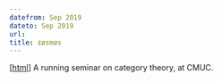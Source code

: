 ```yaml
---
datefrom: Sep 2019
dateto: Sep 2019
url:
title: ¢øsmøs
---
```


[[html](cosmos/index.html)] A running seminar on category theory, at CMUC.
